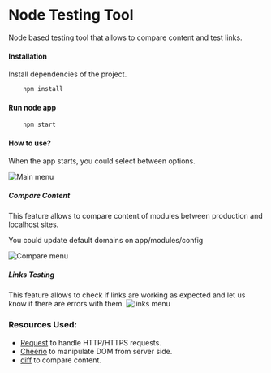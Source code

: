 # Node Testing Tool

Node based testing tool that allows to compare content and test links. 

#### Installation

Install dependencies of the project.

```sh
	npm install
```

#### Run node app

```sh
	npm start
```

#### How to use?

When the app starts, you could select between options.

![Main menu](http://i.imgur.com/GFxPwoh.png)

##### Compare Content

This feature allows to compare content of modules between production and localhost sites.
 

You could update default domains on app/modules/config 


 
![Compare menu](http://i.imgur.com/AUgDIa3.png)

##### Links Testing
This feature allows to check if links are working as expected and let us know if there are errors with them.
![links menu](http://i.imgur.com/qIwwuo3.png)

### Resources Used:

 * [Request](https://github.com/request/request) to handle HTTP/HTTPS requests.
 * [Cheerio](https://cheerio.js.org/) to manipulate DOM from server side.
 * [diff](https://github.com/kpdecker/jsdiff) to compare content.